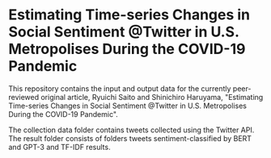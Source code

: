 # Estimating Time-series Changes in Social Sentiment @Twitter in U.S. Metropolises During the COVID-19 Pandemic

This repository contains the input and output data for the currently peer-reviewed original article, Ryuichi Saito and Shinichiro Haruyama, "Estimating Time-series Changes in Social Sentiment @Twitter in U.S. Metropolises During the COVID-19 Pandemic".

The collection data folder contains tweets collected using the Twitter API. The result folder consists of folders tweets sentiment-classified by BERT and GPT-3 and TF-IDF results.
